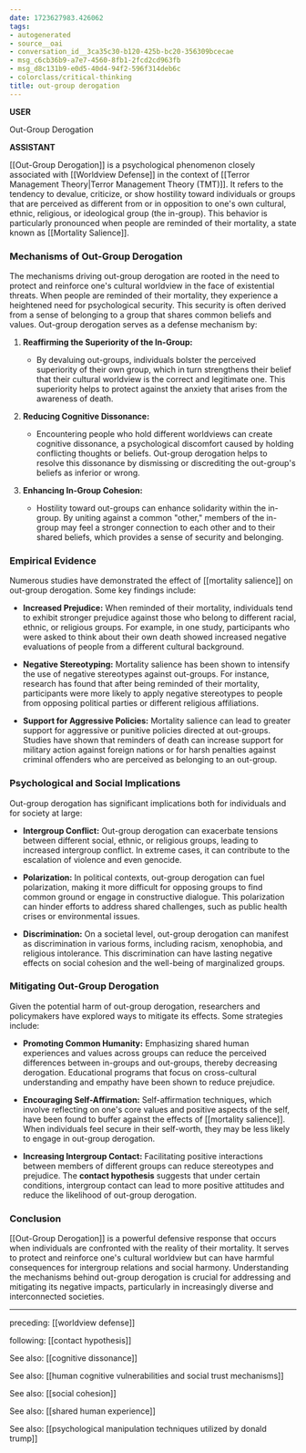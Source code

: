 ```yaml
---
date: 1723627983.426062
tags:
- autogenerated
- source__oai
- conversation_id__3ca35c30-b120-425b-bc20-356309bcecae
- msg_c6cb36b9-a7e7-4560-8fb1-2fcd2cd963fb
- msg_d8c131b9-e0d5-40d4-94f2-596f314deb6c
- colorclass/critical-thinking
title: out-group derogation
---
```


**USER**

Out-Group Derogation


**ASSISTANT**

[[Out-Group Derogation]] is a psychological phenomenon closely associated with [[Worldview Defense]] in the context of [[Terror Management Theory|Terror Management Theory (TMT)]]. It refers to the tendency to devalue, criticize, or show hostility toward individuals or groups that are perceived as different from or in opposition to one's own cultural, ethnic, religious, or ideological group (the in-group). This behavior is particularly pronounced when people are reminded of their mortality, a state known as [[Mortality Salience]].

### Mechanisms of Out-Group Derogation

The mechanisms driving out-group derogation are rooted in the need to protect and reinforce one's cultural worldview in the face of existential threats. When people are reminded of their mortality, they experience a heightened need for psychological security. This security is often derived from a sense of belonging to a group that shares common beliefs and values. Out-group derogation serves as a defense mechanism by:

1. **Reaffirming the Superiority of the In-Group:**
   - By devaluing out-groups, individuals bolster the perceived superiority of their own group, which in turn strengthens their belief that their cultural worldview is the correct and legitimate one. This superiority helps to protect against the anxiety that arises from the awareness of death.

2. **Reducing Cognitive Dissonance:**
   - Encountering people who hold different worldviews can create cognitive dissonance, a psychological discomfort caused by holding conflicting thoughts or beliefs. Out-group derogation helps to resolve this dissonance by dismissing or discrediting the out-group's beliefs as inferior or wrong.

3. **Enhancing In-Group Cohesion:**
   - Hostility toward out-groups can enhance solidarity within the in-group. By uniting against a common "other," members of the in-group may feel a stronger connection to each other and to their shared beliefs, which provides a sense of security and belonging.

### Empirical Evidence

Numerous studies have demonstrated the effect of [[mortality salience]] on out-group derogation. Some key findings include:

- **Increased Prejudice:** When reminded of their mortality, individuals tend to exhibit stronger prejudice against those who belong to different racial, ethnic, or religious groups. For example, in one study, participants who were asked to think about their own death showed increased negative evaluations of people from a different cultural background.

- **Negative Stereotyping:** Mortality salience has been shown to intensify the use of negative stereotypes against out-groups. For instance, research has found that after being reminded of their mortality, participants were more likely to apply negative stereotypes to people from opposing political parties or different religious affiliations.

- **Support for Aggressive Policies:** Mortality salience can lead to greater support for aggressive or punitive policies directed at out-groups. Studies have shown that reminders of death can increase support for military action against foreign nations or for harsh penalties against criminal offenders who are perceived as belonging to an out-group.

### Psychological and Social Implications

Out-group derogation has significant implications both for individuals and for society at large:

- **Intergroup Conflict:** Out-group derogation can exacerbate tensions between different social, ethnic, or religious groups, leading to increased intergroup conflict. In extreme cases, it can contribute to the escalation of violence and even genocide.

- **Polarization:** In political contexts, out-group derogation can fuel polarization, making it more difficult for opposing groups to find common ground or engage in constructive dialogue. This polarization can hinder efforts to address shared challenges, such as public health crises or environmental issues.

- **Discrimination:** On a societal level, out-group derogation can manifest as discrimination in various forms, including racism, xenophobia, and religious intolerance. This discrimination can have lasting negative effects on social cohesion and the well-being of marginalized groups.

### Mitigating Out-Group Derogation

Given the potential harm of out-group derogation, researchers and policymakers have explored ways to mitigate its effects. Some strategies include:

- **Promoting Common Humanity:** Emphasizing shared human experiences and values across groups can reduce the perceived differences between in-groups and out-groups, thereby decreasing derogation. Educational programs that focus on cross-cultural understanding and empathy have been shown to reduce prejudice.

- **Encouraging Self-Affirmation:** Self-affirmation techniques, which involve reflecting on one's core values and positive aspects of the self, have been found to buffer against the effects of [[mortality salience]]. When individuals feel secure in their self-worth, they may be less likely to engage in out-group derogation.

- **Increasing Intergroup Contact:** Facilitating positive interactions between members of different groups can reduce stereotypes and prejudice. The **contact hypothesis** suggests that under certain conditions, intergroup contact can lead to more positive attitudes and reduce the likelihood of out-group derogation.

### Conclusion

[[Out-Group Derogation]] is a powerful defensive response that occurs when individuals are confronted with the reality of their mortality. It serves to protect and reinforce one's cultural worldview but can have harmful consequences for intergroup relations and social harmony. Understanding the mechanisms behind out-group derogation is crucial for addressing and mitigating its negative impacts, particularly in increasingly diverse and interconnected societies.


---

preceding: [[worldview defense]]  


following: [[contact hypothesis]]

See also: [[cognitive dissonance]]


See also: [[human cognitive vulnerabilities and social trust mechanisms]]


See also: [[social cohesion]]


See also: [[shared human experience]]


See also: [[psychological manipulation techniques utilized by donald trump]]